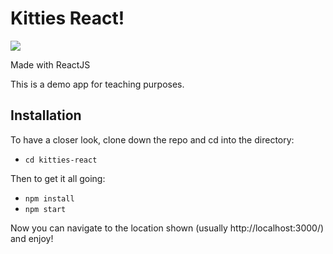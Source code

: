 # Kitties React!

![](http://forthebadge.com/images/badges/made-with-javascript.svg)

Made with ReactJS

This is a demo app for teaching purposes.

## Installation
To have a closer look, clone down the repo and cd into the directory:
- `cd kitties-react`


Then to get it all going:
- `npm install`
- `npm start`

Now you can navigate to the location shown (usually http://localhost:3000/) and enjoy!
